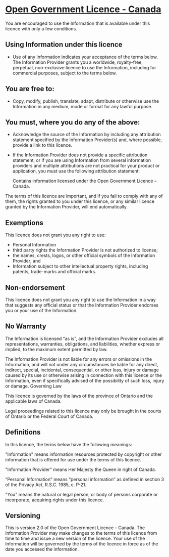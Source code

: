 


# [Open Government Licence - Canada](http://open.canada.ca/en/open-government-licence-canada)

You are encouraged to use the Information that is available under this licence with only a few conditions.

## Using Information under this licence

- Use of any Information indicates your acceptance of the terms below.
    The Information Provider grants you a worldwide, royalty-free, perpetual, non-exclusive licence to use the Information, including for commercial purposes, subject to the terms below.

## You are free to:

- Copy, modify, publish, translate, adapt, distribute or otherwise use the Information in any medium, mode or format for any lawful purpose.

## You must, where you do any of the above:

- Acknowledge the source of the Information by including any attribution statement specified by the Information Provider(s) and, where possible, provide a link to this licence.
- If the Information Provider does not provide a specific attribution statement, or if you are using Information from several information providers and multiple attributions are not practical for your product or application, you must use the following attribution statement:

    Contains information licensed under the Open Government Licence – Canada.

The terms of this licence are important, and if you fail to comply with any of them, the rights granted to you under this licence, or any similar licence granted by the Information Provider, will end automatically.

## Exemptions

This licence does not grant you any right to use:

- Personal Information
- third party rights the Information Provider is not authorized to license;
- the names, crests, logos, or other official symbols of the Information Provider; and
- Information subject to other intellectual property rights, including patents, trade-marks and official marks.

## Non-endorsement

This licence does not grant you any right to use the Information in a way that suggests any official status or that the Information Provider endorses you or your use of the Information.

## No Warranty

The Information is licensed “as is”, and the Information Provider excludes all representations, warranties, obligations, and liabilities, whether express or implied, to the maximum extent permitted by law.

The Information Provider is not liable for any errors or omissions in the Information, and will not under any circumstances be liable for any direct, indirect, special, incidental, consequential, or other loss, injury or damage caused by its use or otherwise arising in connection with this licence or the Information, even if specifically advised of the possibility of such loss, injury or damage.
Governing Law

This licence is governed by the laws of the province of Ontario and the applicable laws of Canada.

Legal proceedings related to this licence may only be brought in the courts of Ontario or the Federal Court of Canada.

## Definitions

In this licence, the terms below have the following meanings:

"Information"
    means information resources protected by copyright or other information that is offered for use under the terms of this licence.

"Information Provider"
    means Her Majesty the Queen in right of Canada.

“Personal Information”
    means “personal information” as defined in section 3 of the Privacy Act, R.S.C. 1985, c. P-21.

"You"
    means the natural or legal person, or body of persons corporate or incorporate, acquiring rights under this licence.

## Versioning

This is version 2.0 of the Open Government Licence – Canada. The Information Provider may make changes to the terms of this licence from time to time and issue a new version of the licence. Your use of the Information will be governed by the terms of the licence in force as of the date you accessed the information.